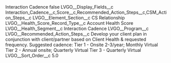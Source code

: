 <?xml version="1.0" encoding="UTF-8"?>
<CustomMetadata xmlns="http://soap.sforce.com/2006/04/metadata" xmlns:xsi="http://www.w3.org/2001/XMLSchema-instance" xmlns:xsd="http://www.w3.org/2001/XMLSchema">
    <label>Interaction Cadence</label>
    <protected>false</protected>
    <values>
        <field>LVGO__Display_Fields__c</field>
        <value xsi:type="xsd:string">Interaction_Cadence__c,Score__c,Recommended_Action_Steps__c,CSM_Action_Steps__c</value>
    </values>
    <values>
        <field>LVGO__Element_Section__c</field>
        <value xsi:type="xsd:string">CS Relationship</value>
    </values>
    <values>
        <field>LVGO__Health_Score_Record_Type__c</field>
        <value xsi:type="xsd:string">Account Health Score</value>
    </values>
    <values>
        <field>LVGO__Health_Segment__c</field>
        <value xsi:type="xsd:string">Interaction Cadence</value>
    </values>
    <values>
        <field>LVGO__Program__c</field>
        <value xsi:nil="true"/>
    </values>
    <values>
        <field>LVGO__Recommended_Action_Steps__c</field>
        <value xsi:type="xsd:string">Develop your client plan in conjunction with client/partner based on Client Health &amp; requested frequency. 
Suggested cadence:
Tier 1 - Onsite 2-3/year; Monthly Virtual 
Tier 2 - Annual onsite; Quarterly Virtual
Tier 3 - Quarterly Virtual</value>
    </values>
    <values>
        <field>LVGO__Sort_Order__c</field>
        <value xsi:type="xsd:double">5.0</value>
    </values>
</CustomMetadata>
